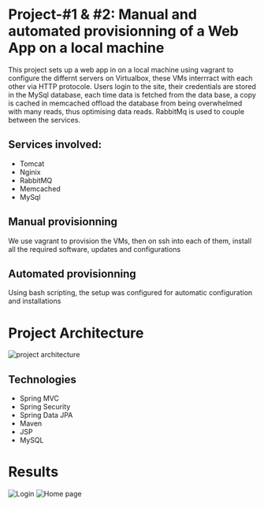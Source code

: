 # Project-#1 & #2: Manual and automated provisionning of a Web App on a local machine
  This project sets up a web app in on a local machine using vagrant to configure the differnt servers on Virtualbox, these VMs interrract with each other via HTTP protocole. 
  Users login to the site, their credentials are stored in the MySql database, each time data is fetched from the data base, a copy is cached in memcached offload the database from being overwhelmed with many reads, thus optimising data reads. RabbitMq is used to couple between the services.
  ## Services involved: 
  - Tomcat
  - Nginix
  - RabbitMQ
  - Memcached
  - MySql
  ## Manual provisionning
  We use vagrant to provision the VMs, then on ssh into each of them, install all the required software, updates and configurations
  ## Automated provisionning
  Using bash scripting, the setup was configured for automatic configuration and installations
# Project Architecture
![project architecture](https://github.com/Ndzenyuy/vprofile-project/blob/main/images/Screenshot%20from%202023-07-12%2012-08-01.png)
  

## Technologies 
- Spring MVC
- Spring Security
- Spring Data JPA
- Maven
- JSP
- MySQL

# Results
![Login](https://github.com/Ndzenyuy/vprofile-project/blob/main/images/Screenshot%20from%202023-07-10%2016-23-33.png)   ![Home page](https://github.com/Ndzenyuy/vprofile-project/blob/main/images/Screenshot%20from%202023-07-10%2016-25-20.png)




